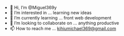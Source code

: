 - 👋 Hi, I’m @Miguel369y
- 👀 I’m interested in ... learning new ideas
- 🌱 I’m currently learning ... front web development
- 💞️ I’m looking to collaborate on ... anything productive
- 📫 How to reach me ... kihiumichael369@gmail.com

<!---
Miguel369y/Miguel369y is a ✨ special ✨ repository because its `README.md` (this file) appears on your GitHub profile.
You can click the Preview link to take a look at your changes.
--->
